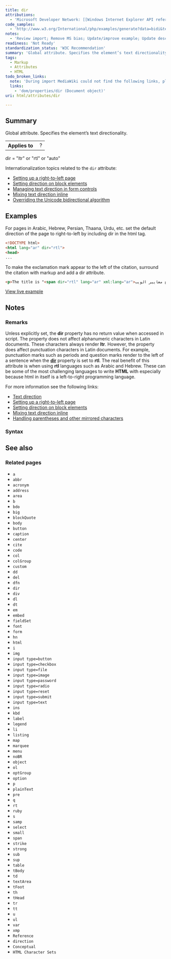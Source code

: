```yaml
---
title: dir
attributions:
  - 'Microsoft Developer Network: [[Windows Internet Explorer API reference](http://msdn.microsoft.com/en-us/library/ie/hh828809%28v=vs.85%29.aspx) Article]'
code_samples:
  - 'http://www.w3.org/International/php/examples/generate?data=bidi&test=18'
notes:
  - 'Review import; Remove MS bias; Update/improve example; Update descriptions; Fix lists & compatibility info'
readiness: 'Not Ready'
standardization_status: 'W3C Recommendation'
summary: 'Global attribute. Specifies the element’s text directionality.'
tags:
  - Markup
  - Attributes
  - HTML
todo_broken_links:
  note: 'During import MediaWiki could not find the following links, please fix and adjust this list.'
  links:
    - 'dom/properties/dir (Document object)'
uri: html/attributes/dir

---
```

## Summary

Global attribute. Specifies the element’s text directionality.

<table class="wikitable">
<tr>
<th>
Applies to

</th>
<td>
 ?

</td>
</tr>
</table>
dir = "ltr" or "rtl" or "auto"

Internationalization topics related to the `dir` attribute:

-   [Setting up a right-to-left page](http://www.w3.org/International/techniques/authoring-html#using)
-   [Setting direction on block elements](http://www.w3.org/International/techniques/authoring-html#blocks)
-   [Managing text direction in form controls](http://www.w3.org/International/techniques/authoring-html#formdir)
-   [Mixing text direction inline](http://www.w3.org/International/techniques/authoring-html#inline)
-   [Overriding the Unicode bidirectional algorithm](http://www.w3.org/International/techniques/authoring-html#bdo)

## Examples

For pages in Arabic, Hebrew, Persian, Thaana, Urdu, etc. set the default direction of the page to right-to-left by including dir in the html tag.

``` html
<!DOCTYPE html>
<html lang="ar" dir="rtl">
<head>
...
```

To make the exclamation mark appear to the left of the citation, surround the citation with markup and add a dir attribute.

``` html
<p>The title is "<span dir="rtl" lang="ar" xml:lang="ar">مفتاح معايير الويب!</span>" in Arabic.</p>
```

[View live example](http://www.w3.org/International/php/examples/generate?data=bidi&test=18)

## Notes

### Remarks

Unless explicitly set, the **dir** property has no return value when accessed in script. The property does not affect alphanumeric characters in Latin documents. These characters always render **ltr**. However, the property does affect punctuation characters in Latin documents. For example, punctuation marks such as periods and question marks render to the left of a sentence when the [**dir**](/w/index.php?title=dom/properties/dir_(Document_object)&action=edit&redlink=1) property is set to **rtl**. The real benefit of this attribute is when using **rtl** languages such as Arabic and Hebrew. These can be some of the most challenging languages to write **HTML** with especially because html in itself is a left-to-right programming language.

For more information see the following links:

-   [Text direction](http://www.w3.org/International/techniques/authoring-html#direction)
-   [Setting up a right-to-left page](http://www.w3.org/International/techniques/authoring-html#using)
-   [Setting direction on block elements](http://www.w3.org/International/techniques/authoring-html#blocks)
-   [Mixing text direction inline](http://www.w3.org/International/techniques/authoring-html#inline)
-   [Handling parentheses and other mirrored characters](http://www.w3.org/International/techniques/authoring-html#mirrored)

### Syntax

## See also

### Related pages

-   `a`
-   `abbr`
-   `acronym`
-   `address`
-   `area`
-   `b`
-   `bdo`
-   `big`
-   `blockQuote`
-   `body`
-   `button`
-   `caption`
-   `center`
-   `cite`
-   `code`
-   `col`
-   `colGroup`
-   `custom`
-   `dd`
-   `del`
-   `dfn`
-   `dir`
-   `div`
-   `dl`
-   `dt`
-   `em`
-   `embed`
-   `fieldSet`
-   `font`
-   `form`
-   `hn`
-   `html`
-   `i`
-   `img`
-   `input type=button`
-   `input type=checkbox`
-   `input type=file`
-   `input type=image`
-   `input type=password`
-   `input type=radio`
-   `input type=reset`
-   `input type=submit`
-   `input type=text`
-   `ins`
-   `kbd`
-   `label`
-   `legend`
-   `li`
-   `listing`
-   `map`
-   `marquee`
-   `menu`
-   `noBR`
-   `object`
-   `ol`
-   `optGroup`
-   `option`
-   `p`
-   `plainText`
-   `pre`
-   `q`
-   `rt`
-   `ruby`
-   `s`
-   `samp`
-   `select`
-   `small`
-   `span`
-   `strike`
-   `strong`
-   `sub`
-   `sup`
-   `table`
-   `tBody`
-   `td`
-   `textArea`
-   `tFoot`
-   `th`
-   `tHead`
-   `tr`
-   `tt`
-   `u`
-   `ul`
-   `var`
-   `xmp`
-   `Reference`
-   `direction`
-   `Conceptual`
-   `HTML Character Sets`
